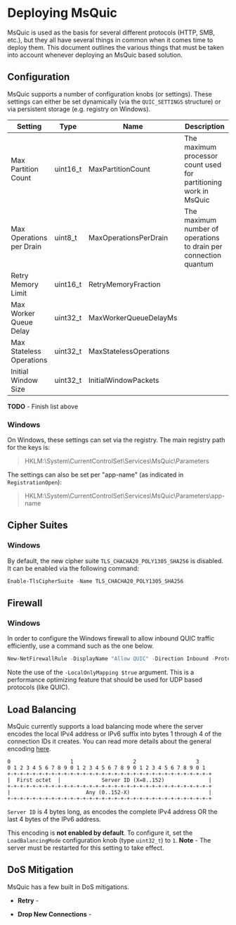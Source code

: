# Deploying MsQuic

MsQuic is used as the basis for several different protocols (HTTP, SMB, etc.), but they all have several things in common when it comes time to deploy them. This document outlines the various things that must be taken into account whenever deploying an MsQuic based solution.

## Configuration

MsQuic supports a number of configuration knobs (or settings). These settings can either be set dynamically (via the `QUIC_SETTINGS` structure) or via persistent storage (e.g. registry on Windows).

| Setting                  | Type     | Name                   | Description                                                      |
|--------------------------|----------|------------------------|------------------------------------------------------------------|
| Max Partition Count      | uint16_t | MaxPartitionCount      | The maximum processor count used for partitioning work in MsQuic |
| Max Operations per Drain | uint8_t  | MaxOperationsPerDrain  | The maximum number of operations to drain per connection quantum |
| Retry Memory Limit       | uint16_t | RetryMemoryFraction    |                                                                  |
| Max Worker Queue Delay   | uint32_t | MaxWorkerQueueDelayMs  |                                                                  |
| Max Stateless Operations | uint32_t | MaxStatelessOperations |                                                                  |
| Initial Window Size      | uint32_t | InitialWindowPackets   |                                                                  |

**TODO** - Finish list above

### Windows

On Windows, these settings can set via the registry. The main registry path for the keys is:

> HKLM:\System\CurrentControlSet\Services\MsQuic\Parameters

The settings can also be set per "app-name" (as indicated in `RegistrationOpen`):

> HKLM:\System\CurrentControlSet\Services\MsQuic\Parameters\app-name

## Cipher Suites

### Windows

By default, the new cipher suite `TLS_CHACHA20_POLY1305_SHA256` is disabled. It can be enabled via the following command:

```PowerShell
Enable-TlsCipherSuite -Name TLS_CHACHA20_POLY1305_SHA256
```

## Firewall

### Windows

In order to configure the Windows firewall to allow inbound QUIC traffic efficiently, use a command such as the one below.

```PowerShell
New-NetFirewallRule -DisplayName "Allow QUIC" -Direction Inbound -Protocol UDP -LocalPort 4433 -Action Allow -LocalOnlyMapping $true
```

Note the use of the `-LocalOnlyMapping $true` argument. This is a performance optimizing feature that should be used for UDP based protocols (like QUIC).

## Load Balancing

MsQuic currently supports a load balancing mode where the server encodes the local IPv4 address or IPv6 suffix into bytes 1 through 4 of the connection IDs it creates. You can read more details about the general encoding [here](https://github.com/quicwg/load-balancers/blob/master/draft-ietf-quic-load-balancers.md#plaintext-cid-algorithm-plaintext-cid-algorithm).

```
0                   1                   2                   3
0 1 2 3 4 5 6 7 8 9 0 1 2 3 4 5 6 7 8 9 0 1 2 3 4 5 6 7 8 9 0 1
+-+-+-+-+-+-+-+-+-+-+-+-+-+-+-+-+-+-+-+-+-+-+-+-+-+-+-+-+-+-+-+-+
|  First octet  |             Server ID (X=8..152)              |
+-+-+-+-+-+-+-+-+-+-+-+-+-+-+-+-+-+-+-+-+-+-+-+-+-+-+-+-+-+-+-+-+
|                        Any (0..152-X)                         |
+-+-+-+-+-+-+-+-+-+-+-+-+-+-+-+-+-+-+-+-+-+-+-+-+-+-+-+-+-+-+-+-+
```

`Server ID` is 4 bytes long, as encodes the complete IPv4 address OR the last 4 bytes of the IPv6 address.

This encoding is **not enabled by default**. To configure it, set the `LoadBalancingMode` configuration knob (type `uint32_t`) to `1`. **Note** - The server must be restarted for this setting to take effect.

## DoS Mitigation

MsQuic has a few built in DoS mitigations.

- **Retry** -

- **Drop New Connections** -
